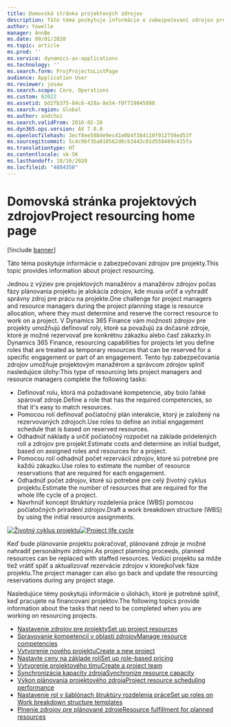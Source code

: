 ```yaml
---
title: Domovská stránka projektových zdrojov
description: Táto téma poskytuje informácie o zabezpečovaní zdrojov pre projekty.
author: Yowelle
manager: AnnBe
ms.date: 09/01/2020
ms.topic: article
ms.prod: ''
ms.service: dynamics-ax-applications
ms.technology: ''
ms.search.form: ProjProjectsListPage
audience: Application User
ms.reviewer: josaw
ms.search.scope: Core, Operations
ms.custom: 82022
ms.assetid: bd2fb375-84c6-428a-8e54-f0f719045898
ms.search.region: Global
ms.author: andchoi
ms.search.validFrom: 2016-02-28
ms.dyn365.ops.version: AX 7.0.0
ms.openlocfilehash: 3ecf8ee588de9ec41e0b4f384110f912759ed53f
ms.sourcegitcommit: 5c4c9bf3ba018562d6cb3443c01d550489c415fa
ms.translationtype: HT
ms.contentlocale: sk-SK
ms.lasthandoff: 10/16/2020
ms.locfileid: "4084350"
---
```

# <a name="project-resourcing-home-page"></a><span data-ttu-id="2d756-103">Domovská stránka projektových zdrojov</span><span class="sxs-lookup"><span data-stu-id="2d756-103">Project resourcing home page</span></span>

[!include [banner](../includes/banner.md)]

<span data-ttu-id="2d756-104">Táto téma poskytuje informácie o zabezpečovaní zdrojov pre projekty.</span><span class="sxs-lookup"><span data-stu-id="2d756-104">This topic provides information about project resourcing.</span></span>

<span data-ttu-id="2d756-105">Jednou z výziev pre projektových manažérov a manažérov zdrojov počas fázy plánovania projektu je alokácia zdrojov, kde musia určiť a vyhradiť správny zdroj pre prácu na projekte.</span><span class="sxs-lookup"><span data-stu-id="2d756-105">One challenge for project managers and resource managers during the project planning stage is resource allocation, where they must determine and reserve the correct resource to work on a project.</span></span> <span data-ttu-id="2d756-106">V Dynamics 365 Finance vám možnosti zdrojov pre projekty umožňujú definovať roly, ktoré sa považujú za dočasné zdroje, ktoré je možné rezervovať pre konkrétnu zákazku alebo časť zákazky.</span><span class="sxs-lookup"><span data-stu-id="2d756-106">In Dynamics 365 Finance, resourcing capabilities for projects let you define roles that are treated as temporary resources that can be reserved for a specific engagement or part of an engagement.</span></span> <span data-ttu-id="2d756-107">Tento typ zabezpečovania zdrojov umožňuje projektovým manažérom a správcom zdrojov splniť nasledujúce úlohy:</span><span class="sxs-lookup"><span data-stu-id="2d756-107">This type of resourcing lets project managers and resource managers complete the following tasks:</span></span>

- <span data-ttu-id="2d756-108">Definovať rolu, ktorá má požadované kompetencie, aby bolo ľahké spárovať zdroje.</span><span class="sxs-lookup"><span data-stu-id="2d756-108">Define a role that has the required competencies, so that it's easy to match resources.</span></span>
- <span data-ttu-id="2d756-109">Pomocou rolí definovať počiatočný plán interakcie, ktorý je založený na rezervovaných zdrojoch.</span><span class="sxs-lookup"><span data-stu-id="2d756-109">Use roles to define an initial engagement schedule that is based on reserved resources.</span></span>
- <span data-ttu-id="2d756-110">Odhadnúť náklady a určiť počiatočný rozpočet na základe pridelených rolí a zdrojov pre projekt.</span><span class="sxs-lookup"><span data-stu-id="2d756-110">Estimate costs and determine an initial budget, based on assigned roles and resources for a project.</span></span>
- <span data-ttu-id="2d756-111">Pomocou rolí odhadnúť počet rezervácií zdrojov, ktoré sú potrebné pre každú zákazku.</span><span class="sxs-lookup"><span data-stu-id="2d756-111">Use roles to estimate the number of resource reservations that are required for each engagement.</span></span>
- <span data-ttu-id="2d756-112">Odhadnúť počet zdrojov, ktoré sú potrebné pre celý životný cyklus projektu.</span><span class="sxs-lookup"><span data-stu-id="2d756-112">Estimate the number of resources that are required for the whole life cycle of a project.</span></span>
- <span data-ttu-id="2d756-113">Navrhnúť koncept štruktúry rozdelenia práce (WBS) pomocou počiatočných priradení zdrojov.</span><span class="sxs-lookup"><span data-stu-id="2d756-113">Draft a work breakdown structure (WBS) by using the initial resource assignments.</span></span>

<span data-ttu-id="2d756-114">[![Životný cyklus projektu](./media/projectresourcing02-1024x812.jpg)](./media/projectresourcing02.jpg)</span><span class="sxs-lookup"><span data-stu-id="2d756-114">[![Project life cycle](./media/projectresourcing02-1024x812.jpg)](./media/projectresourcing02.jpg)</span></span>

<span data-ttu-id="2d756-115">Keď bude plánovanie projektu pokračovať, plánované zdroje je možné nahradiť personálnymi zdrojmi.</span><span class="sxs-lookup"><span data-stu-id="2d756-115">As project planning proceeds, planned resources can be replaced with staffed resources.</span></span> <span data-ttu-id="2d756-116">Vedúci projektu sa môže tiež vrátiť späť a aktualizovať rezervácie zdrojov v ktorejkoľvek fáze projektu.</span><span class="sxs-lookup"><span data-stu-id="2d756-116">The project manager can also go back and update the resourcing reservations during any project stage.</span></span>

<span data-ttu-id="2d756-117">Nasledujúce témy poskytujú informácie o úlohách, ktoré je potrebné splniť, keď pracujete na financovaní projektov.</span><span class="sxs-lookup"><span data-stu-id="2d756-117">The following topics provide information about the tasks that need to be completed when you are working on resourcing projects.</span></span>

- [<span data-ttu-id="2d756-118">Nastavenie zdrojov pre projekty</span><span class="sxs-lookup"><span data-stu-id="2d756-118">Set up project resources</span></span>](set-up-project-resources.md)
- [<span data-ttu-id="2d756-119">Spravovanie kompetencií v oblasti zdrojov</span><span class="sxs-lookup"><span data-stu-id="2d756-119">Manage resource competencies</span></span>](manage-resource-competencies.md)
- [<span data-ttu-id="2d756-120">Vytvorenie nového projektu</span><span class="sxs-lookup"><span data-stu-id="2d756-120">Create a new project</span></span>](create-new-project.md)
- [<span data-ttu-id="2d756-121">Nastavte ceny na základe rolí</span><span class="sxs-lookup"><span data-stu-id="2d756-121">Set up role-based pricing</span></span>](set-up-role-based-pricing.md)
- [<span data-ttu-id="2d756-122">Vytvorenie projektového tímu</span><span class="sxs-lookup"><span data-stu-id="2d756-122">Create a project team</span></span>](create-project-team.md)
- [<span data-ttu-id="2d756-123">Synchronizácia kapacity zdroja</span><span class="sxs-lookup"><span data-stu-id="2d756-123">Synchronize resource capacity</span></span>](synchronize-resource-capacity.md)
- [<span data-ttu-id="2d756-124">Výkon plánovania projektového zdroja</span><span class="sxs-lookup"><span data-stu-id="2d756-124">Project resource scheduling performance</span></span>](project-scheduling-performance.md)
- [<span data-ttu-id="2d756-125">Nastavenie rol v šablónach štruktúry rozdelenia práce</span><span class="sxs-lookup"><span data-stu-id="2d756-125">Set up roles on Work breakdown structure templates</span></span>](set-up-roles-wbs-template.md)
- [<span data-ttu-id="2d756-126">Plnenie zdrojov pre plánované zdroje</span><span class="sxs-lookup"><span data-stu-id="2d756-126">Resource fulfillment for planned resources</span></span>](resource-fulfillment-planned-resources.md)
